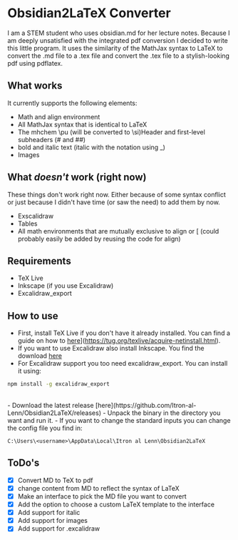 # Obsidian2LaTeX Converter

I am a STEM student who uses obsidian.md for her lecture notes. Because I am deeply unsatisfied with the integrated pdf conversion I decided to write this little program.
It uses the similarity of the MathJax syntax to LaTeX to convert the .md file to a .tex file and convert the .tex file to a stylish-looking pdf using pdflatex.

## What works

It currently supports the following elements:

- Math and align environment
- All MathJax syntax that is identical to LaTeX
- The mhchem \pu (will be converted to \si)Header and first-level subheaders (# and ##)
- bold and italic text (italic with the notation using _)
- Images

## What _doesn't_ work (right now)

These things don't work right now. Either because of some syntax conflict or just because I didn't have time (or saw the need) to add them by now.

- Exscalidraw
- Tables
- All math environments that are mutually exclusive to align or \[ (could probably easily be added by reusing the code for align)

## Requirements

- TeX Live
- Inkscape (if you use Excalidraw)
- Excalidraw_export

## How to use

- First, install TeX Live if you don't have it already installed. You can find a guide on how to [here](https://tug.org/texlive/acquire-netinstall.html)](https://tug.org/texlive/acquire-netinstall.html).
- If you want to use Excalidraw also install Inkscape. You find the download [here](https://inkscape.org/release/)
- For Excalidraw support you too need excalidraw_export. You can install it using:

```cmd
npm install -g excalidraw_export
```

<br>
- Download the latest release [here](https://github.com/Itron-al-Lenn/Obsidian2LaTeX/releases)
- Unpack the binary in the directory you want and run it.
- If you want to change the standard inputs you can change the config file you find in:

```path
C:\Users\<username>\AppData\Local\Itron al Lenn\Obsidian2LaTeX
```

## ToDo's

- [x] Convert MD to TeX to pdf
- [X] change content from MD to reflect the syntax of LaTeX
- [X] Make an interface to pick the MD file you want to convert
- [X] Add the option to choose a custom LaTeX template to the interface
- [X] Add support for italic
- [X] Add support for images
- [X] Add support for .excalidraw
